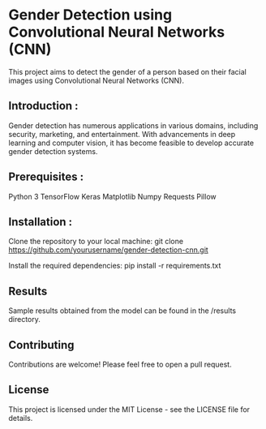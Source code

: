 # Gender Detection using Convolutional Neural Networks (CNN)
This project aims to detect the gender of a person based on their facial images using Convolutional Neural Networks (CNN).
## Introduction : 
Gender detection has numerous applications in various domains, including security, marketing, and entertainment. With advancements in deep learning and computer vision, it has become feasible to develop accurate gender detection systems.

## Prerequisites :
Python 3
TensorFlow
Keras
Matplotlib
Numpy
Requests
Pillow

## Installation : 
Clone the repository to your local machine:
git clone https://github.com/yourusername/gender-detection-cnn.git

Install the required dependencies:
pip install -r requirements.txt

## Results
Sample results obtained from the model can be found in the /results directory.

## Contributing
Contributions are welcome! Please feel free to open a pull request.

## License
This project is licensed under the MIT License - see the LICENSE file for details.
